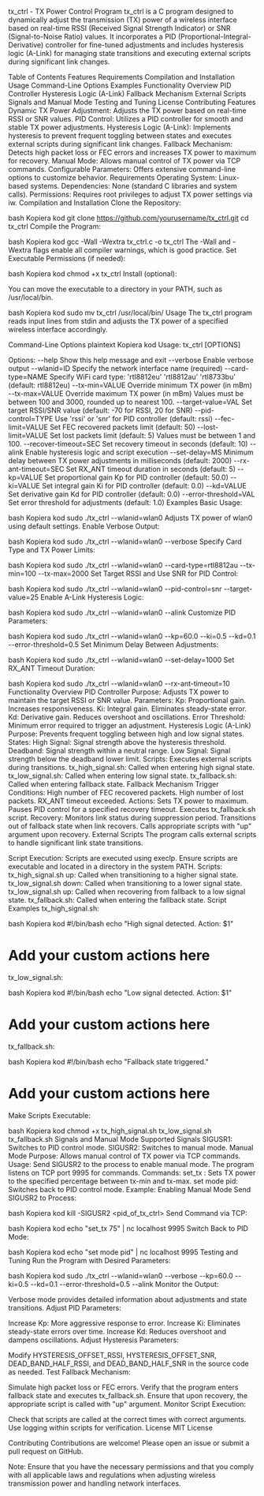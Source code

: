 tx_ctrl - TX Power Control Program
tx_ctrl is a C program designed to dynamically adjust the transmission (TX) power of a wireless interface based on real-time RSSI (Received Signal Strength Indicator) or SNR (Signal-to-Noise Ratio) values. It incorporates a PID (Proportional-Integral-Derivative) controller for fine-tuned adjustments and includes hysteresis logic (A-Link) for managing state transitions and executing external scripts during significant link changes.

Table of Contents
Features
Requirements
Compilation and Installation
Usage
Command-Line Options
Examples
Functionality Overview
PID Controller
Hysteresis Logic (A-Link)
Fallback Mechanism
External Scripts
Signals and Manual Mode
Testing and Tuning
License
Contributing
Features
Dynamic TX Power Adjustment: Adjusts the TX power based on real-time RSSI or SNR values.
PID Control: Utilizes a PID controller for smooth and stable TX power adjustments.
Hysteresis Logic (A-Link): Implements hysteresis to prevent frequent toggling between states and executes external scripts during significant link changes.
Fallback Mechanism: Detects high packet loss or FEC errors and increases TX power to maximum for recovery.
Manual Mode: Allows manual control of TX power via TCP commands.
Configurable Parameters: Offers extensive command-line options to customize behavior.
Requirements
Operating System: Linux-based systems.
Dependencies: None (standard C libraries and system calls).
Permissions: Requires root privileges to adjust TX power settings via iw.
Compilation and Installation
Clone the Repository:

bash
Kopiera kod
git clone https://github.com/yourusername/tx_ctrl.git
cd tx_ctrl
Compile the Program:

bash
Kopiera kod
gcc -Wall -Wextra tx_ctrl.c -o tx_ctrl
The -Wall and -Wextra flags enable all compiler warnings, which is good practice.
Set Executable Permissions (if needed):

bash
Kopiera kod
chmod +x tx_ctrl
Install (optional):

You can move the executable to a directory in your PATH, such as /usr/local/bin.

bash
Kopiera kod
sudo mv tx_ctrl /usr/local/bin/
Usage
The tx_ctrl program reads input lines from stdin and adjusts the TX power of a specified wireless interface accordingly.

Command-Line Options
plaintext
Kopiera kod
Usage: tx_ctrl [OPTIONS]

Options:
  --help                 Show this help message and exit
  --verbose              Enable verbose output
  --wlanid=ID            Specify the network interface name (required)
  --card-type=NAME       Specify WiFi card type:
                           'rtl8812eu'
                           'rtl8812au'
                           'rtl8733bu'
                         (default: rtl8812eu)
  --tx-min=VALUE         Override minimum TX power (in mBm)
  --tx-max=VALUE         Override maximum TX power (in mBm)
                         Values must be between 100 and 3000, rounded up to nearest 100.
  --target-value=VAL     Set target RSSI/SNR value (default: -70 for RSSI, 20 for SNR)
  --pid-control=TYPE     Use 'rssi' or 'snr' for PID controller (default: rssi)
  --fec-limit=VALUE      Set FEC recovered packets limit (default: 50)
  --lost-limit=VALUE     Set lost packets limit (default: 5)
                         Values must be between 1 and 100.
  --recover-timeout=SEC  Set recovery timeout in seconds (default: 10)
  --alink                Enable hysteresis logic and script execution
  --set-delay=MS         Minimum delay between TX power adjustments in milliseconds (default: 2000)
  --rx-ant-timeout=SEC   Set RX_ANT timeout duration in seconds (default: 5)
  --kp=VALUE             Set proportional gain Kp for PID controller (default: 50.0)
  --ki=VALUE             Set integral gain Ki for PID controller (default: 0.0)
  --kd=VALUE             Set derivative gain Kd for PID controller (default: 0.0)
  --error-threshold=VAL  Set error threshold for adjustments (default: 1.0)
Examples
Basic Usage:

bash
Kopiera kod
sudo ./tx_ctrl --wlanid=wlan0
Adjusts TX power of wlan0 using default settings.
Enable Verbose Output:

bash
Kopiera kod
sudo ./tx_ctrl --wlanid=wlan0 --verbose
Specify Card Type and TX Power Limits:

bash
Kopiera kod
sudo ./tx_ctrl --wlanid=wlan0 --card-type=rtl8812au --tx-min=100 --tx-max=2000
Set Target RSSI and Use SNR for PID Control:

bash
Kopiera kod
sudo ./tx_ctrl --wlanid=wlan0 --pid-control=snr --target-value=25
Enable A-Link Hysteresis Logic:

bash
Kopiera kod
sudo ./tx_ctrl --wlanid=wlan0 --alink
Customize PID Parameters:

bash
Kopiera kod
sudo ./tx_ctrl --wlanid=wlan0 --kp=60.0 --ki=0.5 --kd=0.1 --error-threshold=0.5
Set Minimum Delay Between Adjustments:

bash
Kopiera kod
sudo ./tx_ctrl --wlanid=wlan0 --set-delay=1000
Set RX_ANT Timeout Duration:

bash
Kopiera kod
sudo ./tx_ctrl --wlanid=wlan0 --rx-ant-timeout=10
Functionality Overview
PID Controller
Purpose: Adjusts TX power to maintain the target RSSI or SNR value.
Parameters:
Kp: Proportional gain. Increases responsiveness.
Ki: Integral gain. Eliminates steady-state error.
Kd: Derivative gain. Reduces overshoot and oscillations.
Error Threshold: Minimum error required to trigger an adjustment.
Hysteresis Logic (A-Link)
Purpose: Prevents frequent toggling between high and low signal states.
States:
High Signal: Signal strength above the hysteresis threshold.
Deadband: Signal strength within a neutral range.
Low Signal: Signal strength below the deadband lower limit.
Scripts: Executes external scripts during transitions.
tx_high_signal.sh: Called when entering high signal state.
tx_low_signal.sh: Called when entering low signal state.
tx_fallback.sh: Called when entering fallback state.
Fallback Mechanism
Trigger Conditions:
High number of FEC recovered packets.
High number of lost packets.
RX_ANT timeout exceeded.
Actions:
Sets TX power to maximum.
Pauses PID control for a specified recovery timeout.
Executes tx_fallback.sh script.
Recovery:
Monitors link status during suppression period.
Transitions out of fallback state when link recovers.
Calls appropriate scripts with "up" argument upon recovery.
External Scripts
The program calls external scripts to handle significant link state transitions.

Script Execution:
Scripts are executed using execlp.
Ensure scripts are executable and located in a directory in the system PATH.
Scripts:
tx_high_signal.sh up: Called when transitioning to a higher signal state.
tx_low_signal.sh down: Called when transitioning to a lower signal state.
tx_low_signal.sh up: Called when recovering from fallback to a low signal state.
tx_fallback.sh: Called when entering the fallback state.
Script Examples
tx_high_signal.sh:

bash
Kopiera kod
#!/bin/bash
echo "High signal detected. Action: $1"
# Add your custom actions here
tx_low_signal.sh:

bash
Kopiera kod
#!/bin/bash
echo "Low signal detected. Action: $1"
# Add your custom actions here
tx_fallback.sh:

bash
Kopiera kod
#!/bin/bash
echo "Fallback state triggered."
# Add your custom actions here
Make Scripts Executable:

bash
Kopiera kod
chmod +x tx_high_signal.sh tx_low_signal.sh tx_fallback.sh
Signals and Manual Mode
Supported Signals
SIGUSR1: Switches to PID control mode.
SIGUSR2: Switches to manual mode.
Manual Mode
Purpose: Allows manual control of TX power via TCP commands.
Usage:
Send SIGUSR2 to the process to enable manual mode.
The program listens on TCP port 9995 for commands.
Commands:
set_tx <percentage>: Sets TX power to the specified percentage between tx-min and tx-max.
set mode pid: Switches back to PID control mode.
Example: Enabling Manual Mode
Send SIGUSR2 to Process:

bash
Kopiera kod
kill -SIGUSR2 <pid_of_tx_ctrl>
Send Command via TCP:

bash
Kopiera kod
echo "set_tx 75" | nc localhost 9995
Switch Back to PID Mode:

bash
Kopiera kod
echo "set mode pid" | nc localhost 9995
Testing and Tuning
Run the Program with Desired Parameters:

bash
Kopiera kod
sudo ./tx_ctrl --wlanid=wlan0 --verbose --kp=60.0 --ki=0.5 --kd=0.1 --error-threshold=0.5 --alink
Monitor the Output:

Verbose mode provides detailed information about adjustments and state transitions.
Adjust PID Parameters:

Increase Kp: More aggressive response to error.
Increase Ki: Eliminates steady-state errors over time.
Increase Kd: Reduces overshoot and dampens oscillations.
Adjust Hysteresis Parameters:

Modify HYSTERESIS_OFFSET_RSSI, HYSTERESIS_OFFSET_SNR, DEAD_BAND_HALF_RSSI, and DEAD_BAND_HALF_SNR in the source code as needed.
Test Fallback Mechanism:

Simulate high packet loss or FEC errors.
Verify that the program enters fallback state and executes tx_fallback.sh.
Ensure that upon recovery, the appropriate script is called with "up" argument.
Monitor Script Execution:

Check that scripts are called at the correct times with correct arguments.
Use logging within scripts for verification.
License
MIT License

Contributing
Contributions are welcome! Please open an issue or submit a pull request on GitHub.

Note: Ensure that you have the necessary permissions and that you comply with all applicable laws and regulations when adjusting wireless transmission power and handling network interfaces.
